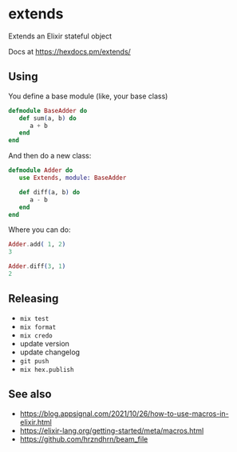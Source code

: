 # extends

Extends an Elixir stateful object


Docs at https://hexdocs.pm/extends/

## Using

You define a base module (like, your base class)

```elixir
defmodule BaseAdder do
   def sum(a, b) do
      a + b
   end
end
```


And then do a new class:

```elixir
defmodule Adder do
   use Extends, module: BaseAdder   

   def diff(a, b) do
      a - b
   end
end
```

Where you can do:

```elixir
Adder.add( 1, 2)
3

Adder.diff(3, 1)
2
```

## Releasing

- `mix test`
- `mix format`
- `mix credo`
- update version
- update changelog
- `git push`
- `mix hex.publish`

## See also

- https://blog.appsignal.com/2021/10/26/how-to-use-macros-in-elixir.html
- https://elixir-lang.org/getting-started/meta/macros.html
- https://github.com/hrzndhrn/beam_file



